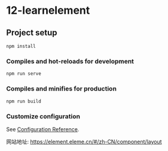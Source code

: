 # 12-learnelement

## Project setup
```
npm install
```

### Compiles and hot-reloads for development
```
npm run serve
```

### Compiles and minifies for production
```
npm run build
```

### Customize configuration
See [Configuration Reference](https://cli.vuejs.org/config/).


<!-- 作为ElementUI库的测试脚手架 -->
网站地址: https://element.eleme.cn/#/zh-CN/component/layout

